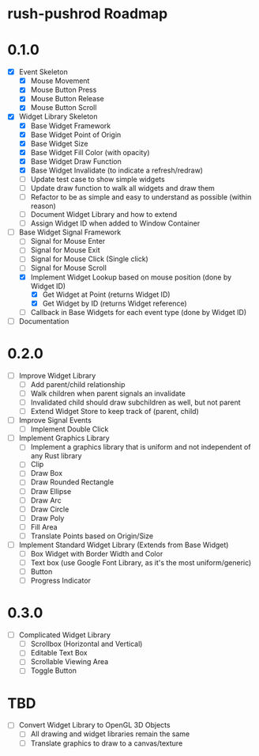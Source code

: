 # rush-pushrod Roadmap

# 0.1.0

- [x] Event Skeleton
  - [x] Mouse Movement
  - [x] Mouse Button Press
  - [x] Mouse Button Release
  - [x] Mouse Button Scroll
- [x] Widget Library Skeleton
  - [x] Base Widget Framework
  - [x] Base Widget Point of Origin
  - [x] Base Widget Size
  - [x] Base Widget Fill Color (with opacity)
  - [x] Base Widget Draw Function
  - [x] Base Widget Invalidate (to indicate a refresh/redraw)
  - [ ] Update test case to show simple widgets
  - [ ] Update draw function to walk all widgets and draw them
  - [ ] Refactor to be as simple and easy to understand as possible (within reason)
  - [ ] Document Widget Library and how to extend
  - [ ] Assign Widget ID when added to Window Container
- [ ] Base Widget Signal Framework
  - [ ] Signal for Mouse Enter
  - [ ] Signal for Mouse Exit
  - [ ] Signal for Mouse Click (Single click)
  - [ ] Signal for Mouse Scroll
  - [x] Implement Widget Lookup based on mouse position (done by Widget ID)
    - [x] Get Widget at Point (returns Widget ID)
    - [x] Get Widget by ID (returns Widget reference)
  - [ ] Callback in Base Widgets for each event type (done by Widget ID)
- [ ] Documentation

# 0.2.0

- [ ] Improve Widget Library
  - [ ] Add parent/child relationship
  - [ ] Walk children when parent signals an invalidate
  - [ ] Invalidated child should draw subchildren as well, but not parent
  - [ ] Extend Widget Store to keep track of (parent, child)
- [ ] Improve Signal Events
  - [ ] Implement Double Click
- [ ] Implement Graphics Library
  - [ ] Implement a graphics library that is uniform and not independent of any Rust library
  - [ ] Clip
  - [ ] Draw Box
  - [ ] Draw Rounded Rectangle
  - [ ] Draw Ellipse
  - [ ] Draw Arc
  - [ ] Draw Circle
  - [ ] Draw Poly
  - [ ] Fill Area
  - [ ] Translate Points based on Origin/Size
- [ ] Implement Standard Widget Library (Extends from Base Widget)
  - [ ] Box Widget with Border Width and Color
  - [ ] Text box (use Google Font Library, as it's the most uniform/generic)
  - [ ] Button
  - [ ] Progress Indicator

# 0.3.0

- [ ] Complicated Widget Library
  - [ ] Scrollbox (Horizontal and Vertical)
  - [ ] Editable Text Box
  - [ ] Scrollable Viewing Area
  - [ ] Toggle Button

# TBD

- [ ] Convert Widget Library to OpenGL 3D Objects
  - [ ] All drawing and widget libraries remain the same
  - [ ] Translate graphics to draw to a canvas/texture
